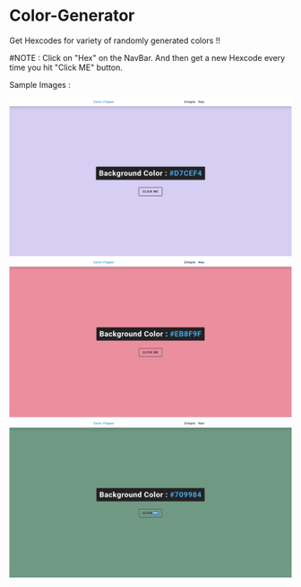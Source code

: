 # Color-Generator
Get Hexcodes for variety of randomly generated colors !!

#NOTE : Click on "Hex" on the NavBar. And then get a new Hexcode every time you hit "Click ME" button.

Sample Images :

![alt text](https://github.com/apex-blaze/Color-Generator/blob/main/setup/imgs/Screenshot%20(355).png)
![alt text](https://github.com/apex-blaze/Color-Generator/blob/main/setup/imgs/Screenshot%20(356).png)
![alt text](https://github.com/apex-blaze/Color-Generator/blob/main/setup/imgs/Screenshot%20(357).png)
